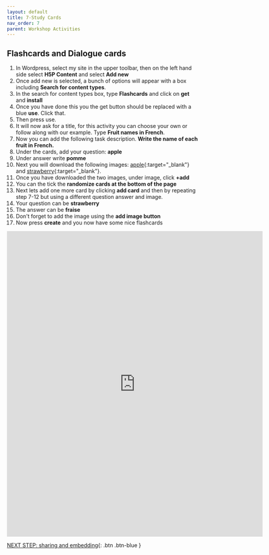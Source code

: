 ```yaml
---
layout: default
title: 7-Study Cards
nav_order: 7
parent: Workshop Activities
---
```


## Flashcards and Dialogue cards

1. In Wordpress, select my site in the upper toolbar, then on the left hand side select **H5P Content** and select **Add new**
2. Once add new is selected, a bunch of options will appear with a box including **Search for content types**.
3. In the search for content types box, type **Flashcards** and click on  **get** and **install**
4. Once you have done this you the get button should be replaced with a blue **use**. Click that.
5. Then press use.
6. It will now ask for a title, for this activity you can choose your own or follow along with our example. Type **Fruit names in French**.
7. Now you can add the following task description. **Write the name of each fruit in French.**
8. Under the cards, add your question: **apple**
9. Under answer write **pomme**
10. Next you will download the following images:  [apple](https://www.pexels.com/search/red%20apple/){:target="_blank"} and [strawberry](https://www.pexels.com/photo/red-and-orange-apple-fruit-102104/){:target="_blank"}.
11.  Once you have downloaded the two images, under image, click **+add**
12.  You can the tick the **randomize cards at the bottom of the page**
13.  Next lets add one more card by clicking **add card** and then by repeating step 7-12 but using a different question answer and image.
14. Your question can be **strawberry**
15. The answer can be **fraise**
16. Don't forget to add the image using the **add image button**
17. Now press **create** and you now have some nice flashcards

<iframe src="https://brittanyseducblog.opened.ca/wp-admin/admin-ajax.php?action=h5p_embed&id=18" width="675" height="806" frameborder="0" allowfullscreen="allowfullscreen" title="Fruit names in French"></iframe><script src="https://brittanyseducblog.opened.ca/wp-content/plugins/h5p/h5p-php-library/js/h5p-resizer.js" charset="UTF-8"></script>

[NEXT STEP: sharing and embedding](sharing.html){: .btn .btn-blue }<br>
